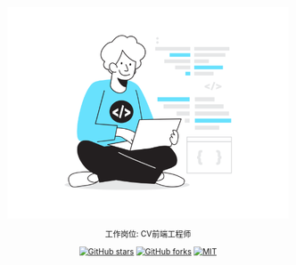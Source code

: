 <p align="center">
<img  alt="chodocs" src="./src/public/logo.svg"/>
</p>

<p align="center">
工作岗位: CV前端工程师
</p>

<p align="center">
<a href="https://github.com/DoubleXm/blog" target="__blank"><img alt="GitHub stars" src="https://img.shields.io/github/stars/DoubleXm/blog?style=social"></a>
<a href="https://github.com/DoubleXm/blog/network"><img alt="GitHub forks" src="https://img.shields.io/github/forks/DoubleXm/blog?style=social"></a>
<a href="https://github.com/DoubleXm/blog" target="__blank"><img alt="MIT" src="https://img.shields.io/github/license/DoubleXm/blog"></a>
